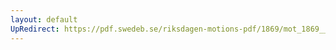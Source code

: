 ```yaml
---
layout: default
UpRedirect: https://pdf.swedeb.se/riksdagen-motions-pdf/1869/mot_1869__fk__00038.pdf
---
```

